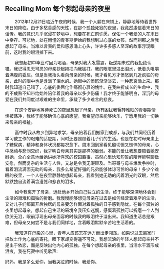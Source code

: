## Recalling Mom 每个想起母亲的夜里

&nbsp;&nbsp;&nbsp;&nbsp;&nbsp;&nbsp;&nbsp;&nbsp;2012年12月21日临近午夜的时候，我一个人躺在床铺上，静静地等待着世界末日的降临。由于多愁善感的天性，在那个孤独死寂的夜里，我竟然虔信着末日的谣传。我的意识几乎沉浸在梦境中，想要在死亡前许愿，保佑一个我爱的人在末日中幸存。可悲地，处在懵懂的青春期伊始的我想到过心底的女孩，然而刹那之后我想起了母亲。当难以言表的爱和感恩涌上心头，许许多多感人至深的故事浮现眼前，这时我的眼泪掉下来。

&nbsp;&nbsp;&nbsp;&nbsp;&nbsp;&nbsp;&nbsp;&nbsp;我想起初中毕业时因为喝酒，母亲对我大发雷霆，叛逆期未过的我拒绝认错。我记得忍无可忍的母亲抄起拖把向我猛打。我的眼眶里溢出泪水，低着头咀嚼着满腹的委屈。但是当我抬头看向母亲的时候，我才看见方才愤怒到几近疯狂的母亲，此时的眼中也是含满了泪水的。她眼中的愤怒渐渐淡去，一种悲哀涌上来。那时我知道自己错了，心底的委屈化作痛彻心扉的愧怍。在我曲折成长的生命中，我的不成熟不知带给始终陪伴着我的母亲以多少伤痛！我才终于能够明白，深沉的母爱在我们共同度过艰难的生命里，承载了多少难言的悲哀。

&nbsp;&nbsp;&nbsp;&nbsp;&nbsp;&nbsp;&nbsp;&nbsp;在这个安静地等待死亡的夜里想起了母亲，所有困扰我辗转难眠的青春期情愫被荡净，我终于能够确信心底的愿望，我希望母亲能够快乐，宁愿用我的一切换来母亲的福祉。

&nbsp;&nbsp;&nbsp;&nbsp;&nbsp;&nbsp;&nbsp;&nbsp;高中时我从故乡到异地求学，母亲陪着我们搬家到成都，与我们共同经历着学习或工作的艰难的适应期，同时还要照顾着儿子们的生活。也是在初时母亲患上了糖尿病，精神和身体状况都每况愈下。周末回到家看见殷切但又憔悴的母亲，心中感动与悲悯交织，我才明白母亲其实是那样的脆弱。本能的爱让我想要陪着她安慰她，全心全意地给她讲她所喜欢的校园趣事，虽然心里谂知短暂的陪伴能够聊做安慰，然而复杂的生活与人性，又总是令我无暇顾及。当哥哥与母亲爆发争吵时，看着泪流满面无助的母亲，我多么希望好强的兄弟能够体谅可怜的母亲！多少个难眠的夜里，一个人在夜里静静地想起母亲，我看到她无助的闪着泪光的双眼，然后默默独自流着满含遗憾和悲哀的泪水。

&nbsp;&nbsp;&nbsp;&nbsp;&nbsp;&nbsp;&nbsp;&nbsp;如今我离开了母亲，远赴他乡开始自己独立的生活，终于能够深深地体会到生活的艰难和孤独的折磨。我慢慢能够想见母亲在过去是如何经营着艰辛的生活，又对儿子们都离开后独居的母亲要怎样面对着孤独的日子感到隐忧。在每个孤独的夜里想起母亲，想起自己生活的窘境令我压抑迷惘，感慨着孤独可以折磨一个人到欲哭无泪，眼前浮现出母亲面容的时候我的眼泪终于溢出来。我知道生活总是艰难，但母亲又何尝不是与我们同样地，含着眼泪默默辛苦地生活着的。

&nbsp;&nbsp;&nbsp;&nbsp;&nbsp;&nbsp;&nbsp;&nbsp;我知道在母亲的心里，青年人应该志在远方而出走闯荡。如果说过去离家时把故土作为心底的寄托，眼下家却变得遥不可及。我想流浪的年轻人想起母亲并不是出于依恋，而是反映出他内心的孤独。在每个想起母亲的夜里，当泪水干涸形成泪痕，我在死寂中听见歌声:

妈妈，我是多么爱你，当我哭泣的时候，我爱你。